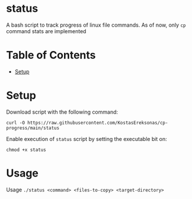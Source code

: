 # status
A bash script to track progress of linux file commands. As of now, only `cp` command stats are implemented

Table of Contents
=================
* [Setup](#Setup)

# Setup

Download script with the following command:

`curl -O https://raw.githubusercontent.com/KostasEreksonas/cp-progress/main/status`

Enable execution of `status` script by setting the executable bit on:

`chmod +x status`

# Usage

Usage `./status <command> <files-to-copy> <target-directory>`
